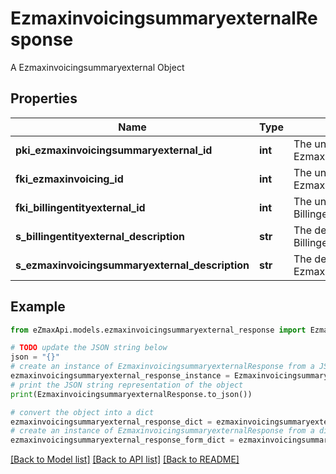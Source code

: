 # EzmaxinvoicingsummaryexternalResponse

A Ezmaxinvoicingsummaryexternal Object

## Properties

Name | Type | Description | Notes
------------ | ------------- | ------------- | -------------
**pki_ezmaxinvoicingsummaryexternal_id** | **int** | The unique ID of the Ezmaxinvoicingsummaryexternal | [optional] 
**fki_ezmaxinvoicing_id** | **int** | The unique ID of the Ezmaxinvoicing | [optional] 
**fki_billingentityexternal_id** | **int** | The unique ID of the Billingentityexternal | 
**s_billingentityexternal_description** | **str** | The description of the Billingentityexternal | 
**s_ezmaxinvoicingsummaryexternal_description** | **str** | The description of the Ezmaxinvoicingsummaryexternal | 

## Example

```python
from eZmaxApi.models.ezmaxinvoicingsummaryexternal_response import EzmaxinvoicingsummaryexternalResponse

# TODO update the JSON string below
json = "{}"
# create an instance of EzmaxinvoicingsummaryexternalResponse from a JSON string
ezmaxinvoicingsummaryexternal_response_instance = EzmaxinvoicingsummaryexternalResponse.from_json(json)
# print the JSON string representation of the object
print(EzmaxinvoicingsummaryexternalResponse.to_json())

# convert the object into a dict
ezmaxinvoicingsummaryexternal_response_dict = ezmaxinvoicingsummaryexternal_response_instance.to_dict()
# create an instance of EzmaxinvoicingsummaryexternalResponse from a dict
ezmaxinvoicingsummaryexternal_response_form_dict = ezmaxinvoicingsummaryexternal_response.from_dict(ezmaxinvoicingsummaryexternal_response_dict)
```
[[Back to Model list]](../README.md#documentation-for-models) [[Back to API list]](../README.md#documentation-for-api-endpoints) [[Back to README]](../README.md)



